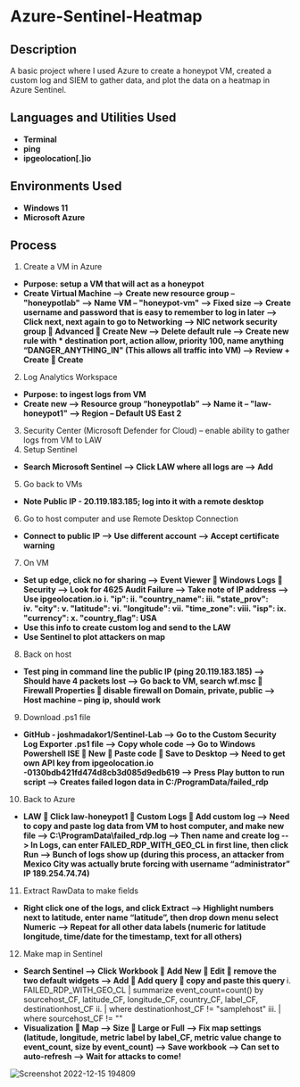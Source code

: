 # Azure-Sentinel-Heatmap

<h2>Description</h2>
A basic project where I used Azure to create a honeypot VM, created a custom log and SIEM to gather data, and plot the data on a heatmap in Azure Sentinel.
<br />


<h2>Languages and Utilities Used</h2>

- <b>Terminal</b> 
- <b>ping</b> 
- <b>ipgeolocation[.]io</b> 

<h2>Environments Used </h2>

- <b>Windows 11</b>
- <b>Microsoft Azure</b>

<h2>Process</h2> 

1. Create a VM in Azure
- <b>Purpose: setup a VM that will act as a honeypot</b>
- <b>Create Virtual Machine --> Create new resource group – "honeypotlab" --> Name VM – "honeypot-vm" --> Fixed size --> Create username and password that is easy to remember to log in later --> Click next, next again to go to Networking --> NIC network security group  Advanced  Create New --> Delete default rule --> Create new rule with * destination port, action allow, priority 100, name anything “DANGER_ANYTHING_IN" (This allows all traffic into VM) --> Review + Create  Create </b>
2. Log Analytics Workspace
- <b>Purpose: to ingest logs from VM</b>
- <b>Create new --> Resource group “honeypotlab” --> Name it – "law-honeypot1" --> Region – Default US East 2</b>
3.	Security Center (Microsoft Defender for Cloud) – enable ability to gather logs from VM to LAW
4.	Setup Sentinel
- <b>Search Microsoft Sentinel --> Click LAW where all logs are --> Add</b>
5.	Go back to VMs
- <b>Note Public IP - 20.119.183.185; log into it with a remote desktop</b>
6.	Go to host computer and use Remote Desktop Connection
- <b>Connect to public IP --> Use different account --> Accept certificate warning</b>
7.	On VM
- <b>Set up edge, click no for sharing --> Event Viewer  Windows Logs  Security --> Look for 4625 Audit Failure --> Take note of IP address --> Use ipgeolocation.io</b>
<b>i.	"ip": 
ii.	"country_name": 
iii.	"state_prov":  
iv.	"city": 
v.	"latitude": 
vi.	"longitude": 
vii.	"time_zone": 
viii.	"isp": 
ix.	"currency": 
x.	"country_flag": USA</b>
- <b>Use this info to create custom log and send to the LAW</b>
- <b>Use Sentinel to plot attackers on map</b>
8.	Back on host
- <b>Test ping in command line the public IP (ping 20.119.183.185) --> Should have 4 packets lost --> Go back to VM, search wf.msc  Firewall Properties  disable firewall on Domain, private, public --> Host machine – ping ip, should work</b>
9.	Download .ps1 file
- <b>GitHub - joshmadakor1/Sentinel-Lab --> Go to the Custom Security Log Exporter .ps1 file --> Copy whole code --> Go to Windows Powershell ISE  New  Paste code  Save to Desktop --> Need to get own API key from ipgeolocation.io -0130bdb421fd474d8cb3d085d9edb619 --> Press Play button to run script --> Creates failed logon data in C:/ProgramData/failed_rdp</b>
10.	Back to Azure
- <b>LAW  Click law-honeypot1  Custom Logs  Add custom log --> Need to copy and paste log data from VM to host computer, and make new file --> C:\ProgramData\failed_rdp.log --> Then name and create log --> In Logs, can enter FAILED_RDP_WITH_GEO_CL in first line, then click Run --> Bunch of logs show up (during this process, an attacker from Mexico City was actually brute forcing with username “administrator” IP 189.254.74.74)</b>
11.	Extract RawData to make fields
- <b>Right click one of the logs, and click Extract --> Highlight numbers next to latitude, enter name “latitude”, then drop down menu select Numeric --> Repeat for all other data labels (numeric for latitude longitude, time/date for the timestamp, text for all others)</b>
12.	Make map in Sentinel
- <b>Search Sentinel --> Click Workbook  Add New  Edit  remove the two default widgets --> Add  Add query  copy and paste this query </b>
i.	FAILED_RDP_WITH_GEO_CL | summarize event_count=count() by sourcehost_CF, latitude_CF, longitude_CF, country_CF, label_CF, destinationhost_CF
ii.	| where destinationhost_CF != "samplehost"
iii.	| where sourcehost_CF != ""
- <b>Visualization  Map --> Size  Large or Full --> Fix map settings (latitude, longitude, metric label by label_CF, metric value change to event_count, size by event_count) --> Save workbook --> Can set to auto-refresh --> Wait for attacks to come!</b>

![Screenshot 2022-12-15 194809](https://user-images.githubusercontent.com/114617963/207998110-c2f909d5-403d-4cdd-a831-8ebf5ae94642.png)


<!--
 ```diff
- text in red
+ text in green
! text in orange
# text in gray
@@ text in purple (and bold)@@
```
--!>
